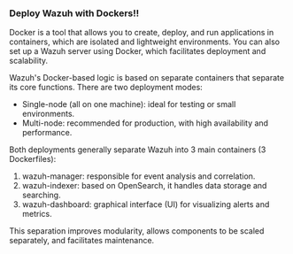 ### Deploy Wazuh with Dockers!!
Docker is a tool that allows you to create, deploy, and run applications in containers, which are isolated and lightweight environments. You can also set up a Wazuh server using Docker, which facilitates deployment and scalability.

Wazuh's Docker-based logic is based on separate containers that separate its core functions. There are two deployment modes:
- Single-node (all on one machine): ideal for testing or small environments.
- Multi-node: recommended for production, with high availability and performance.

Both deployments generally separate Wazuh into 3 main containers (3 Dockerfiles):
1. wazuh-manager: responsible for event analysis and correlation.
2. wazuh-indexer: based on OpenSearch, it handles data storage and searching.
3. wazuh-dashboard: graphical interface (UI) for visualizing alerts and metrics.

This separation improves modularity, allows components to be scaled separately, and facilitates maintenance.
